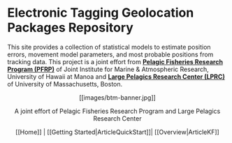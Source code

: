 # Electronic Tagging Geolocation Packages Repository #

This site provides a collection of statistical models to estimate position errors, movement model parameters, and most probable positions from tracking data. This project is a joint effort from **[Pelagic Fisheries Research Program (PFRP)](http://www.soest.hawaii.edu/PFRP/)** of Joint Institute for Marine & Atmospheric Research, University of Hawaii at Manoa and **[Large Pelagics Research Center (LPRC)](http://tunalab.org)** of University of Massachusetts, Boston.

<p align = center>[[images/btm-banner.jpg]]
</p>
<p align = center>A joint effort of Pelagic Fisheries Research Program and Large Pelagics Research Center
</p>
<p align = center>[[Home]] |
[[Getting Started|ArticleQuickStart]]| 
[[Overview|ArticleKF]]  
</p>